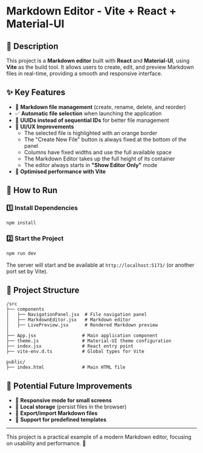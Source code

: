 # Markdown Editor - Vite + React + Material-UI

## 📌 Description
This project is a **Markdown editor** built with **React** and **Material-UI**, using **Vite** as the build tool. It allows users to create, edit, and preview Markdown files in real-time, providing a smooth and responsive interface.

## ✨ Key Features
- 📂 **Markdown file management** (create, rename, delete, and reorder)
- ✅ **Automatic file selection** when launching the application
- 🔄 **UUIDs instead of sequential IDs** for better file management
- 🎨 **UI/UX Improvements**
  - The selected file is highlighted with an orange border
  - The "Create New File" button is always fixed at the bottom of the panel
  - Columns have fixed widths and use the full available space
  - The Markdown Editor takes up the full height of its container
  - The editor always starts in **"Show Editor Only"** mode
- 🚀 **Optimised performance with Vite**

## 🚀 How to Run
### 1️⃣ Install Dependencies
```sh
npm install
```

### 2️⃣ Start the Project
```sh
npm run dev
```
The server will start and be available at `http://localhost:5173/` (or another port set by Vite).

## 📂 Project Structure
```
/src
├── components
│   ├── NavigationPanel.jsx  # File navigation panel
│   ├── MarkdownEditor.jsx   # Markdown editor
│   ├── LivePreview.jsx      # Rendered Markdown preview
│
├── App.jsx                 # Main application component
├── theme.js                # Material-UI theme configuration
├── index.jsx               # React entry point
├── vite-env.d.ts           # Global types for Vite

public/
├── index.html              # Main HTML file
```

## 🔧 Potential Future Improvements
- 📌 **Responsive mode for small screens**
- 📂 **Local storage** (persist files in the browser)
- 📄 **Export/import Markdown files**
- 📝 **Support for predefined templates**

---

This project is a practical example of a modern Markdown editor, focusing on usability and performance. 🚀
